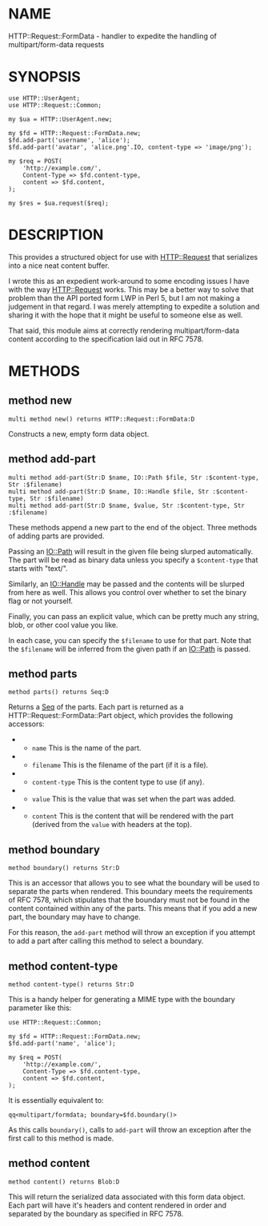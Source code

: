 NAME
====

HTTP::Request::FormData - handler to expedite the handling of multipart/form-data requests

SYNOPSIS
========

    use HTTP::UserAgent;
    use HTTP::Request::Common;

    my $ua = HTTP::UserAgent.new;

    my $fd = HTTP::Request::FormData.new;
    $fd.add-part('username', 'alice');
    $fd.add-part('avatar', 'alice.png'.IO, content-type => 'image/png');

    my $req = POST(
        'http://example.com/',
        Content-Type => $fd.content-type,
        content => $fd.content,
    );

    my $res = $ua.request($req);

DESCRIPTION
===========

This provides a structured object for use with [HTTP::Request](HTTP::Request) that serializes into a nice neat content buffer.

I wrote this as an expedient work-around to some encoding issues I have with the way [HTTP::Request](HTTP::Request) works. This may be a better way to solve that problem than the API ported form LWP in Perl 5, but I am not making a judgement in that regard. I was merely attempting to expedite a solution and sharing it with the hope that it might be useful to someone else as well.

That said, this module aims at correctly rendering multipart/form-data content according to the specification laid out in RFC 7578.

METHODS
=======

method new
----------

    multi method new() returns HTTP::Request::FormData:D

Constructs a new, empty form data object.

method add-part
---------------

    multi method add-part(Str:D $name, IO::Path $file, Str :$content-type, Str :$filename)
    multi method add-part(Str:D $name, IO::Handle $file, Str :$content-type, Str :$filename)
    multi method add-part(Str:D $name, $value, Str :$content-type, Str :$filename)

These methods append a new part to the end of the object. Three methods of adding parts are provided.

Passing an [IO::Path](IO::Path) will result in the given file being slurped automatically. The part will be read as binary data unless you specify a `$content-type` that starts with "text/".

Similarly, an [IO::Handle](IO::Handle) may be passed and the contents will be slurped from here as well. This allows you control over whether to set the binary flag or not yourself.

Finally, you can pass an explicit value, which can be pretty much any string, blob, or other cool value you like.

In each case, you can specify the `$filename` to use for that part. Note that the `$filename` will be inferred from the given path if an [IO::Path](IO::Path) is passed.

method parts
------------

    method parts() returns Seq:D

Returns a [Seq](Seq) of the parts. Each part is returned as a HTTP::Request::FormData::Part object, which provides the following accessors:

  * * `name` This is the name of the part.

  * * `filename` This is the filename of the part (if it is a file).

  * * `content-type` This is the content type to use (if any).

  * * `value` This is the value that was set when the part was added.

  * * `content` This is the content that will be rendered with the part (derived from the `value` with headers at the top).

method boundary
---------------

    method boundary() returns Str:D

This is an accessor that allows you to see what the boundary will be used to separate the parts when rendered. This boundary meets the requirements of RFC 7578, which stipulates that the boundary must not be found in the content contained within any of the parts. This means that if you add a new part, the boundary may have to change.

For this reason, the `add-part` method will throw an exception if you attempt to add a part after calling this method to select a boundary.

method content-type
-------------------

    method content-type() returns Str:D

This is a handy helper for generating a MIME type with the boundary parameter like this:

    use HTTP::Request::Common;

    my $fd = HTTP::Request::FormData.new;
    $fd.add-part('name', 'alice');

    my $req = POST(
        'http://example.com/',
        Content-Type => $fd.content-type,
        content => $fd.content,
    );

It is essentially equivalent to:

    qq<multipart/formdata; boundary=$fd.boundary()>

As this calls `boundary()`, calls to `add-part` will throw an exception after the first call to this method is made.

method content
--------------

    method content() returns Blob:D

This will return the serialized data associated with this form data object. Each part will have it's headers and content rendered in order and separated by the boundary as specified in RFC 7578.

